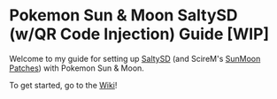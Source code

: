 # Pokemon Sun & Moon SaltySD (w/QR Code Injection) Guide [WIP]

Welcome to my guide for setting up [SaltySD](https://github.com/shinyquagsire23/SaltySD) (and ScireM's [SunMoon Patches](https://github.com/SciresM/SunMoonPatches)) with Pokemon Sun & Moon.

To get started, go to the [Wiki](https://github.com/KunoichiZ/SunMoon-SaltySD-Guide/wiki)!
